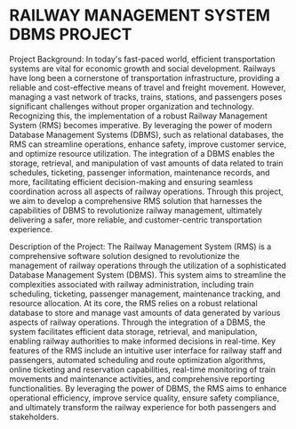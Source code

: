 # RAILWAY MANAGEMENT SYSTEM DBMS PROJECT

Project Background:
In today's fast-paced world, efficient transportation systems are vital for economic growth
and social development. Railways have long been a cornerstone of transportation
infrastructure, providing a reliable and cost-effective means of travel and freight movement.
However, managing a vast network of tracks, trains, stations, and passengers poses significant
challenges without proper organization and technology. Recognizing this, the implementation
of a robust Railway Management System (RMS) becomes imperative. By leveraging the power
of modern Database Management Systems (DBMS), such as relational databases, the RMS can
streamline operations, enhance safety, improve customer service, and optimize resource
utilization. The integration of a DBMS enables the storage, retrieval, and manipulation of vast
amounts of data related to train schedules, ticketing, passenger information, maintenance
records, and more, facilitating efficient decision-making and ensuring seamless coordination
across all aspects of railway operations. Through this project, we aim to develop a
comprehensive RMS solution that harnesses the capabilities of DBMS to revolutionize railway
management, ultimately delivering a safer, more reliable, and customer-centric
transportation experience.

Description of the Project:
The Railway Management System (RMS) is a comprehensive software solution designed to
revolutionize the management of railway operations through the utilization of a sophisticated
Database Management System (DBMS). This system aims to streamline the complexities
associated with railway administration, including train scheduling, ticketing, passenger
management, maintenance tracking, and resource allocation. At its core, the RMS relies on a
robust relational database to store and manage vast amounts of data generated by various
aspects of railway operations. Through the integration of a DBMS, the system facilitates
efficient data storage, retrieval, and manipulation, enabling railway authorities to make
informed decisions in real-time. Key features of the RMS include an intuitive user interface
for railway staff and passengers, automated scheduling and route optimization algorithms,
online ticketing and reservation capabilities, real-time monitoring of train movements and
maintenance activities, and comprehensive reporting functionalities. By leveraging the power
of DBMS, the RMS aims to enhance operational efficiency, improve service quality, ensure
safety compliance, and ultimately transform the railway experience for both passengers and
stakeholders.
